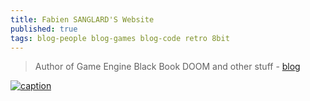 ```yaml
---
title: Fabien SANGLARD'S Website
published: true
tags: blog-people blog-games blog-code retro 8bit
---
```

> Author of Game Engine Black Book DOOM and other stuff - [blog](https://fabiensanglard.net)

[![caption](https://fabiensanglard.net/joy/livres.webp)](https://fabiensanglard.net/joy/index.html)
